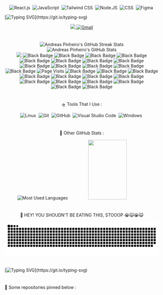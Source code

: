 <!-- 
  Stacks:
-->
<div align="center">
  <img src="https://img.shields.io/badge/-React.js-0D1117?style=for-the-badge&logo=react&labelColor=0D1117" alt="React.js">&nbsp;
  <img src="https://img.shields.io/badge/-JavaScript-0D1117?style=for-the-badge&logo=javascript&labelColor=0D1117&textColor=0D1117" alt="JavaScript">&nbsp;
  <img src="https://img.shields.io/badge/-Tailwind%20CSS-0D1117?style=for-the-badge&logo=tailwindcss&labelColor=0D1117&textColor=0D1117" alt="Tailwind CSS">&nbsp;
  <img src="https://img.shields.io/badge/-Node.JS-0D1117?style=for-the-badge&logo=node.js&labelColor=0D1117&textColor=0D1117" alt="Node.JS">&nbsp;
  <img src="https://img.shields.io/badge/-CSS-0D1117?style=for-the-badge&logo=CSS3&logoColor=1572B6&labelColor=0D1117" alt="CSS">&nbsp;
  <img src="https://img.shields.io/badge/-figma-0D1117?style=for-the-badge&logo=figma&labelColor=0D1117" alt="Figma">&nbsp;
</div>
<p></p>
<p></p>
<p></p>
<p></p>
<p></p>
<p></p>






<!--
  Typing Presentation & Paragraph:
-->
[![Typing SVG](https://readme-typing-svg.herokuapp.com/?color=00b5f7&size=35&center=true&vCenter=true&width=1000&lines=🪐+Hey,+i'm+Andreas+Pinheiro+=];⚛️+I'm+a+React+developer+=};🎨+I'm+a+Frontend+Developer+•+ᴗ+-;🚀+I'm+17+years+old+•ᴗ•;)](https://git.io/typing-svg)
<p></p>
<p></p>
<p></p>
<p></p>
<p></p>
<p></p>

<div align="center">
    <a href="https://www.linkedin.com/in/andreas-pinheiro-a08633321/">
      <img src="https://img.shields.io/badge/LinkedIn-0077B5?style=for-the-badge&logo=linkedin&logoColor=white" target="_blank" />
    </a>
    <a href="mailto:andreaspinheirocontato@gmail.com"> 
      <img src="https://img.shields.io/badge/-Gmail-FF0000?style=for-the-badge&logo=gmail&logoColor=ffffff" alt="Gmail" />
    </a>
    

</div> 






#
<!--
  Streak & Status
-->
<div align="center">  
  <img width="50%" height="195px" src="https://github-readme-streak-stats-salesp07.vercel.app/?user=Andreas-Pinheiro&count_private=true&theme=tokyonight&hide_border=true" alt="Andreas Pinheiro's GitHub Streak Stats" /> 
  <img width="49%" height="195px" src="https://github-readme-stats.vercel.app/api?username=Andreas-Pinheiro&show_icons=true&count_private=true&hide_border=true&theme=tokyonight" alt="Andreas Pinheiro's GitHub Stats" />
</div>






<!--
  Contributions Graph & Visitors Count
-->
<div align="center">
  <img src="https://github-readme-activity-graph.vercel.app/graph?username=Andreas-Pinheiro&bg_color=000000&color=15e5a6&line=07e9a5&point=0a855c&area=true&hide_border=true)](https://github.com/ashutosh00710/github-readme-activity-graph">

  <img src="https://img.shields.io/badge/-000000?style=for-the-badge&logoColor=000000&labelColor=000000" alt="Black Badge" />
  <img src="https://img.shields.io/badge/-000000?style=for-the-badge&logoColor=000000&labelColor=000000" alt="Black Badge" />
  <img src="https://img.shields.io/badge/-000000?style=for-the-badge&logoColor=000000&labelColor=000000" alt="Black Badge" />
  <img src="https://img.shields.io/badge/-000000?style=for-the-badge&logoColor=000000&labelColor=000000" alt="Black Badge" />
  <img src="https://img.shields.io/badge/-000000?style=for-the-badge&logoColor=000000&labelColor=000000" alt="Black Badge" />
  <img src="https://img.shields.io/badge/-000000?style=for-the-badge&logoColor=000000&labelColor=000000" alt="Black Badge" />
  <img src="https://img.shields.io/badge/-000000?style=for-the-badge&logoColor=000000&labelColor=000000" alt="Black Badge" />
  <img src="https://img.shields.io/badge/-000000?style=for-the-badge&logoColor=000000&labelColor=000000" alt="Black Badge" />
  <img src="https://img.shields.io/badge/-000000?style=for-the-badge&logoColor=000000&labelColor=000000" alt="Black Badge" />
  <img src="https://img.shields.io/badge/-000000?style=for-the-badge&logoColor=000000&labelColor=000000" alt="Black Badge" />
  <img src="https://img.shields.io/badge/-000000?style=for-the-badge&logoColor=000000&labelColor=000000" alt="Black Badge" />
  <img src="https://img.shields.io/badge/-000000?style=for-the-badge&logoColor=000000&labelColor=000000" alt="Black Badge" />
  <img src="https://img.shields.io/badge/-000000?style=for-the-badge&logoColor=000000&labelColor=000000" alt="Black Badge" />
  
  <img width="10%" src="https://visitor-badge.laobi.icu/badge?page_id=Andreas-Pinheiro.Andreas-Pinheiro" alt="Page Visits" />

  <img src="https://img.shields.io/badge/-000000?style=for-the-badge&logoColor=000000&labelColor=000000" alt="Black Badge" />
  <img src="https://img.shields.io/badge/-000000?style=for-the-badge&logoColor=000000&labelColor=000000" alt="Black Badge" />
  <img src="https://img.shields.io/badge/-000000?style=for-the-badge&logoColor=000000&labelColor=000000" alt="Black Badge" />
  <img src="https://img.shields.io/badge/-000000?style=for-the-badge&logoColor=000000&labelColor=000000" alt="Black Badge" />
  <img src="https://img.shields.io/badge/-000000?style=for-the-badge&logoColor=000000&labelColor=000000" alt="Black Badge" />
  <img src="https://img.shields.io/badge/-000000?style=for-the-badge&logoColor=000000&labelColor=000000" alt="Black Badge" />
  <img src="https://img.shields.io/badge/-000000?style=for-the-badge&logoColor=000000&labelColor=000000" alt="Black Badge" />
  <img src="https://img.shields.io/badge/-000000?style=for-the-badge&logoColor=000000&labelColor=000000" alt="Black Badge" />
  <img src="https://img.shields.io/badge/-000000?style=for-the-badge&logoColor=000000&labelColor=000000" alt="Black Badge" />
  <img src="https://img.shields.io/badge/-000000?style=for-the-badge&logoColor=000000&labelColor=000000" alt="Black Badge" />
  <img src="https://img.shields.io/badge/-000000?style=for-the-badge&logoColor=000000&labelColor=000000" alt="Black Badge" />
  <img src="https://img.shields.io/badge/-000000?style=for-the-badge&logoColor=000000&labelColor=000000" alt="Black Badge" />
  <img src="https://img.shields.io/badge/-000000?style=for-the-badge&logoColor=000000&labelColor=000000" alt="Black Badge" />
</div>






#
<!--
  Tools Area:
-->
<p align="center">
    🛸 Tools That I Use :
</p>
<div align="center">
    <img src="https://img.shields.io/badge/-Linux-0D1117?style=for-the-badge&logo=linux&labelColor=0D1117" alt="Linux">&nbsp;
    <img src="https://img.shields.io/badge/-Git-0D1117?style=for-the-badge&logo=git&labelColor=0D1117" alt="Git">&nbsp;
    <img src="https://img.shields.io/badge/-GitHub-0D1117?style=for-the-badge&logo=github&labelColor=0D1117" alt="GitHub">&nbsp;
    <img src="https://img.shields.io/badge/-Visual%20Studio%20Code-0D1117?style=for-the-badge&logo=visualstudiocode&labelColor=0D1117" alt="Visual Studio Code">&nbsp;
    <img src="https://img.shields.io/badge/-Windows-0D1117?style=for-the-badge&logo=windows&labelColor=0D1117" alt="Windows">&nbsp;
</div>






#
<!--
  Level, Achievements & Most Used Languages:
-->
<p align="center">
    🌙 Other GitHub Stats :
</p>
<div align="center">
  <img width="49%" height="195px" src="https://github-readme-stats.vercel.app/api/top-langs/?username=Andreas-Pinheiro&layout=compact&hide_border=true&margin-h=109px&theme=tokyonight" alt="Most Used Languages"/>
  <img width="50%" height="195px" src="https://github-profile-trophy.vercel.app/?username=Andreas-Pinheiro&theme=dracula&row=2&no-bg=false&column=5&margin-w=0&margin-h=0" />
</div>






#
<!--
  Snake on Commits:
-->
<p align="center">
  🐍 HEY! YOU SHOUDN'T BE EATING THIS, STOOOP 😭🙀😭🙀
</p>

<div align="center">
  <picture align="center">
    <source media="(prefers-color-scheme: dark)" srcset="https://raw.githubusercontent.com/Andreas-Pinheiro/Andreas-Pinheiro/output/github-contribution-grid-snake-dark.svg">
    <source media="(prefers-color-scheme: light)" srcset="https://raw.githubusercontent.com/Andreas-Pinheiro/Andreas-Pinheiro/output/github-contribution-grid-snake-dark.svg">
    <img align="center" alt="github contribution grid snake animation" src="https://raw.githubusercontent.com/Andreas-Pinheiro/Andreas-Pinheiro/output/github-contribution-grid-snake.svg">
  </picture>
</div>






#
<!--
  Motivational Phrases &  Indication to pinned projects
-->
[![Typing SVG](https://readme-typing-svg.herokuapp.com/?color=00b5f7&size=35&center=true&vCenter=true&width=1000&lines=%F0%9F%A7%91+No+matter+how+hard,+persist,+%26+code!;%F0%9F%9A%80+No+matter+the+challenge,+progress,+%26+code!;%F0%9F%94%A7+No+matter+the+obstacle,+advance,+%26+code!;%F0%9F%93%9A+No+matter+the+mistake,+learn,+%26+code!;%E2%8F%B3+No+matter+the+time,+achieve,+%26+code!;%F0%9F%A4%94+No+matter+the+doubt,+trust,+%26+code!;%F0%9F%95%92+No+matter+the+pace,+continue,+%26+code!;%F0%9F%9B%A4+No+matter+the+path,+follow,+%26+code!;%F0%9F%94%84+No+matter+the+failure,+restart,+%26+code!;%F0%9F%97%82+No+matter+the+chaos,+organize,+%26+code!)](https://git.io/typing-svg)

#

<p align="left">
  📌 Some repositories pinned below :
</p>
